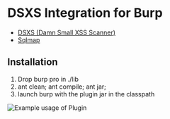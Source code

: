DSXS Integration for Burp
=========================

- [DSXS (Damn Small XSS Scanner)](https://github.com/stamparm/DSXS)
- [Sqlmap](http://sqlmap.sourceforge.net/#download)

Installation
------------------------

1. Drop burp pro in ./lib
2. ant clean; ant compile; ant jar;
3. launch burp with the plugin jar in the classpath


![Example usage of Plugin](https://raw.github.com/arirubinstein/Burp-DSXS-Sqlmap-Plugin/master/doc/burpdropdown.png "Example usage of Plugin")
